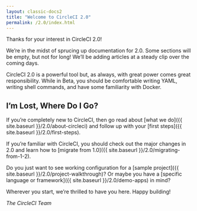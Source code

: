 ```yaml
---
layout: classic-docs2
title: "Welcome to CircleCI 2.0"
permalink: /2.0/index.html
---
```


Thanks for your interest in CircleCI 2.0!

We’re in the midst of sprucing up documentation for 2.0. Some sections will be empty, but not for long! We’ll be adding articles at a steady clip over the coming days.

CircleCI 2.0 is a powerful tool but, as always, with great power comes great responsibility. While in Beta, you should be comfortable writing YAML, writing shell commands, and have some familiarity with Docker.

## I’m Lost, Where Do I Go?

If you’re completely new to CircleCI, then go read about [what we do]({{ site.baseurl }}/2.0/about-circleci) and follow up with your [first steps]({{ site.baseurl }}/2.0/first-steps).

If you’re familiar with CircleCI, you should check out the major changes in 2.0 and learn how to [migrate from 1.0]({{ site.baseurl }}/2.0/migrating-from-1-2).

Do you just want to see working configuration for a [sample project]({{ site.baseurl }}/2.0/project-walkthrough)? Or maybe you have a [specific language or framework]({{ site.baseurl }}/2.0/demo-apps) in mind?

Wherever you start, we’re thrilled to have you here. Happy building!

_The CircleCI Team_
